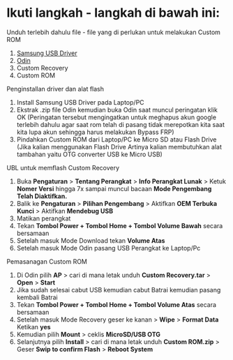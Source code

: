 # Ikuti langkah - langkah di bawah ini:
Unduh terlebih dahulu file - file yang di perlukan untuk melakukan Custom ROM
1. [Samsung USB Driver](https://samsungusbdriver.com/category/download)
2. [Odin](https://odindownloader.com/category/download)
3. Custom Recovery
4. Custom ROM

Penginstallan driver dan alat flash
1. Install Samsung USB Driver pada Laptop/PC
2. Ekstrak .zip file Odin kemudian buka Odin saat muncul peringatan klik OK (Peringatan tersebut mengingatkan untuk meghapus akun google terlebih dahulu agar saat rom telah di pasang tidak merepotkan kita saat kita lupa akun sehingga harus melakukan Bypass FRP)
3. Pindahkan Custom ROM dari Laptop/PC ke Micro SD atau Flash Drive (Jika kalian menggunakan Flash Drive Artinya kalian membutuhkan alat tambahan yaitu OTG converter USB ke Micro USB)

UBL untuk memflash Custom Recovery
1. Buka <b>Pengaturan</b> > <b>Tentang Perangkat</b> > <b>Info Perangkat Lunak</b> > Ketuk <b>Nomer Versi</b> hingga 7x sampai muncul bacaan <b>Mode Pengembang Telah Diaktifkan.</b>
2. Balik ke <b>Pengaturan</b> > <b>Pilihan Pengembang</b> > Aktifkan <b>OEM Terbuka Kunci</b> > Aktifkan <b>Mendebug USB</b>
3. Matikan perangkat
4. Tekan <b>Tombol Power + Tombol Home + Tombol Volume Bawah</b> secara bersamaan
5. Setelah masuk Mode Download tekan <b>Volume Atas</b>
6. Setelah masuk Mode Odin pasang USB Perangkat ke Laptop/Pc

Pemasanagan Custom ROM
1. Di Odin pilih <b>AP</b> > cari di mana letak unduh <b>Custom Recovery.tar</b> > <b>Open</b> > <b>Start</b>
2. Jika sudah selesai cabut USB kemudian cabut Batrai kemudian pasang kembali Batrai
3. Tekan <b>Tombol Power + Tombol Home + Tombol Volume Atas</b> secara bersamaan
4. Setelah masuk Mode Recovery geser ke kanan > <b>Wipe</b> > <b>Format Data</b> Ketikan <b>yes</b>
5. Kemudian pilih <b>Mount</b> > ceklis <b>MicroSD/USB OTG</b>
6. Selanjutnya pilih <b>Install</b> > cari di mana letak unduh <b>Custom ROM.zip</b> > Geser <b>Swip to confirm Flash</b> > <b>Reboot System</b>
